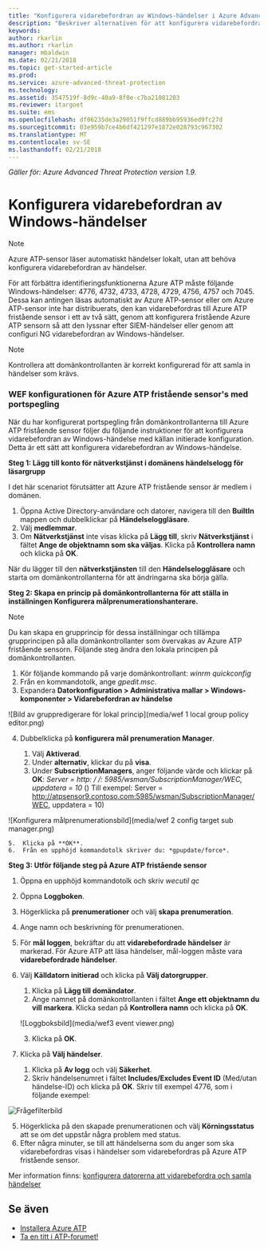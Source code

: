 ```yaml
---
title: "Konfigurera vidarebefordran av Windows-händelser i Azure Advanced Threat Protection | Microsoft Docs"
description: "Beskriver alternativen för att konfigurera vidarebefordran av Windows-händelse med Azure ATP"
keywords: 
author: rkarlin
ms.author: rkarlin
manager: mbaldwin
ms.date: 02/21/2018
ms.topic: get-started-article
ms.prod: 
ms.service: azure-advanced-threat-protection
ms.technology: 
ms.assetid: 3547519f-8d9c-40a9-8f0e-c7ba21081203
ms.reviewer: itargoet
ms.suite: ems
ms.openlocfilehash: df06235de3a29051f9ffcd889bb95936ed9fc27d
ms.sourcegitcommit: 03e959b7ce4b6df421297e1872e028793c967302
ms.translationtype: MT
ms.contentlocale: sv-SE
ms.lasthandoff: 02/21/2018
---
```

*Gäller för: Azure Advanced Threat Protection version 1.9.*



# <a name="configuring-windows-event-forwarding"></a>Konfigurera vidarebefordran av Windows-händelser

> [!NOTE]
> Azure ATP-sensor läser automatiskt händelser lokalt, utan att behöva konfigurera vidarebefordran av händelser.


För att förbättra identifieringsfunktionerna Azure ATP måste följande Windows-händelser: 4776, 4732, 4733, 4728, 4729, 4756, 4757 och 7045. Dessa kan antingen läsas automatiskt av Azure ATP-sensor eller om Azure ATP-sensor inte har distribuerats, den kan vidarebefordras till Azure ATP fristående sensor i ett av två sätt, genom att konfigurera fristående Azure ATP sensorn så att den lyssnar efter SIEM-händelser eller genom att configuri NG vidarebefordran av Windows-händelser.

> [!NOTE]
> Kontrollera att domänkontrollanten är korrekt konfigurerad för att samla in händelser som krävs.

### <a name="wef-configuration-for-azure-atp-standalone-sensors-with-port-mirroring"></a>WEF konfigurationen för Azure ATP fristående sensor's med portspegling

När du har konfigurerat portspegling från domänkontrollanterna till Azure ATP fristående sensor följer du följande instruktioner för att konfigurera vidarebefordran av Windows-händelse med källan initierade konfiguration. Detta är ett sätt att konfigurera vidarebefordran av Windows-händelse. 

**Steg 1: Lägg till konto för nätverkstjänst i domänens händelselogg för läsargrupp** 

I det här scenariot förutsätter att Azure ATP fristående sensor är medlem i domänen.

1.  Öppna Active Directory-användare och datorer, navigera till den **BuiltIn** mappen och dubbelklickar på **Händelseloggläsare**. 
2.  Välj **medlemmar**.
4.  Om **Nätverkstjänst** inte visas klicka på **Lägg till**, skriv **Nätverkstjänst** i fältet **Ange de objektnamn som ska väljas**. Klicka på **Kontrollera namn** och klicka på **OK**. 

När du lägger till den **nätverkstjänsten** till den **Händelseloggläsare** och starta om domänkontrollanterna för att ändringarna ska börja gälla.

**Steg 2: Skapa en princip på domänkontrollanterna för att ställa in inställningen Konfigurera målprenumerationshanterare.** 
> [!Note] 
> Du kan skapa en grupprincip för dessa inställningar och tillämpa grupprincipen på alla domänkontrollanter som övervakas av Azure ATP fristående sensorn. Följande steg ändra den lokala principen på domänkontrollanten.     

1.  Kör följande kommando på varje domänkontrollant: *winrm quickconfig*
2.  Från en kommandotolk, ange *gpedit.msc*.
3.  Expandera **Datorkonfiguration > Administrativa mallar > Windows-komponenter > Vidarebefordran av händelse**

 ![Bild av gruppredigerare för lokal princip](media/wef 1 local group policy editor.png)

4.  Dubbelklicka på **konfigurera mål prenumeration Manager**.
   
    1.  Välj **Aktiverad**.
    2.  Under **alternativ**, klickar du på **visa**.
    3.  Under **SubscriptionManagers**, anger följande värde och klickar på **OK**: *Server = http: / /<fqdnATPSensor>: 5985/wsman/SubscriptionManager/WEC, uppdatera = 10* () Till exempel: Server = http://atpsensor9.contoso.com:5985/wsman/SubscriptionManager/WEC, uppdatera = 10)
 
   ![Konfigurera målprenumerationsbild](media/wef 2 config target sub manager.png)
   
    5.  Klicka på **OK**.
    6.  Från en upphöjd kommandotolk skriver du: *gpupdate/force*. 

**Steg 3: Utför följande steg på Azure ATP fristående sensor** 

1.  Öppna en upphöjd kommandotolk och skriv *wecutil qc*
2.  Öppna **Loggboken**. 
3.  Högerklicka på **prenumerationer** och välj **skapa prenumeration**. 

   1.   Ange namn och beskrivning för prenumerationen. 
   2.   För **mål loggen**, bekräftar du att **vidarebefordrade händelser** är markerad. För Azure ATP att läsa händelser, mål-loggen måste vara **vidarebefordrade händelser**. 
   3.   Välj **Källdatorn initierad** och klicka på **Välj datorgrupper**.
        1.  Klicka på **Lägg till domändator**.
        2.  Ange namnet på domänkontrollanten i fältet **Ange ett objektnamn du vill markera**. Klicka sedan på **Kontrollera namn** och klicka på **OK**. 
       
        ![Loggboksbild](media/wef3 event viewer.png)
   
        
        3.  Klicka på **OK**.
   4.   Klicka på **Välj händelser**.

        1. Klicka på **Av logg** och välj **Säkerhet**.
        2. Skriv händelsenumret i fältet **Includes/Excludes Event ID** (Med/utan händelse-ID) och klicka på **OK**. Skriv till exempel 4776, som i följande exempel:

 ![Frågefilterbild](media/wef-4-query-filter.png)

   5.   Högerklicka på den skapade prenumerationen och välj **Körningsstatus** att se om det uppstår några problem med status. 
   6.   Efter några minuter, se till att händelserna som du anger som ska vidarebefordras visas i händelser som vidarebefordras på Azure ATP fristående sensor.


Mer information finns: [konfigurera datorerna att vidarebefordra och samla händelser](https://technet.microsoft.com/library/cc748890)

## <a name="see-also"></a>Se även

- [Installera Azure ATP](install-atp-step1.md)
- [Ta en titt i ATP-forumet!](https://aka.ms/azureatpcommunity)